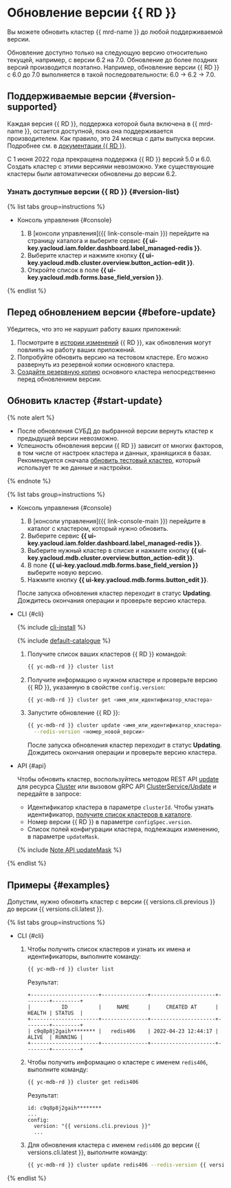 # Обновление версии {{ RD }}

Вы можете обновить кластер {{ mrd-name }} до любой поддерживаемой версии.

Обновление доступно только на следующую версию относительно текущей, например, с версии 6.2 на 7.0. Обновление до более поздних версий производится поэтапно. Например, обновление версии {{ RD }} с 6.0 до 7.0 выполняется в такой последовательности: 6.0 → 6.2 → 7.0.

## Поддерживаемые версии {#version-supported}

Каждая версия {{ RD }}, поддержка которой была включена в {{ mrd-name }}, остается доступной, пока она поддерживается производителем. Как правило, это 24 месяца с даты выпуска версии. Подробнее см. в [документации {{ RD }}](https://docs.redis.com/latest/rs/release-notes/).


С 1 июня 2022 года прекращена поддержка {{ RD }} версий 5.0 и 6.0. Создать кластер с этими версиями невозможно. Уже существующие кластеры были автоматически обновлены до версии 6.2.


### Узнать доступные версии {{ RD }} {#version-list}

{% list tabs group=instructions %}

- Консоль управления {#console}

    1. В [консоли управления]({{ link-console-main }}) перейдите на страницу каталога и выберите сервис **{{ ui-key.yacloud.iam.folder.dashboard.label_managed-redis }}**.
    1. Выберите кластер и нажмите кнопку **{{ ui-key.yacloud.mdb.cluster.overview.button_action-edit }}**.
    1. Откройте список в поле **{{ ui-key.yacloud.mdb.forms.base_field_version }}**.

{% endlist %}

## Перед обновлением версии {#before-update}

Убедитесь, что это не нарушит работу ваших приложений:

1. Посмотрите в [истории изменений](https://docs.redis.com/latest/rs/release-notes/) {{ RD }}, как обновления могут повлиять на работу ваших приложений.
1. Попробуйте обновить версию на тестовом кластере. Его можно развернуть из резервной копии основного кластера.
1. [Создайте резервную копию](cluster-backups.md) основного кластера непосредственно перед обновлением версии.

## Обновить кластер {#start-update}

{% note alert %}

* После обновления СУБД до выбранной версии вернуть кластер к предыдущей версии невозможно.
* Успешность обновления версии {{ RD }} зависит от многих факторов, в том числе от настроек кластера и данных, хранящихся в базах. Рекомендуется сначала [обновить тестовый кластер](#before-update), который использует те же данные и настройки.

{% endnote %}

{% list tabs group=instructions %}

- Консоль управления {#console}

  1. В [консоли управления]({{ link-console-main }}) перейдите в каталог с кластером, который нужно обновить.
  1. Выберите сервис **{{ ui-key.yacloud.iam.folder.dashboard.label_managed-redis }}**.
  1. Выберите нужный кластер в списке и нажмите кнопку **{{ ui-key.yacloud.mdb.cluster.overview.button_action-edit }}**.
  1. В поле **{{ ui-key.yacloud.mdb.forms.base_field_version }}** выберите новую версию.
  1. Нажмите кнопку **{{ ui-key.yacloud.mdb.forms.button_edit }}**.

  После запуска обновления кластер переходит в статус **Updating**. Дождитесь окончания операции и проверьте версию кластера.

- CLI {#cli}

  {% include [cli-install](../../_includes/cli-install.md) %}

  {% include [default-catalogue](../../_includes/default-catalogue.md) %}

  1. Получите список ваших кластеров {{ RD }} командой:

     ```bash
     {{ yc-mdb-rd }} cluster list
     ```

  1. Получите информацию о нужном кластере и проверьте версию {{ RD }}, указанную в свойстве `config.version`:

     ```bash
     {{ yc-mdb-rd }} cluster get <имя_или_идентификатор_кластера>
     ```

  1. Запустите обновление {{ RD }}:

     ```bash
     {{ yc-mdb-rd }} cluster update <имя_или_идентификатор_кластера> \
       --redis-version <номер_новой_версии>
     ```

     После запуска обновления кластер переходит в статус **Updating**. Дождитесь окончания операции и проверьте версию кластера.

- API {#api}

  Чтобы обновить кластер, воспользуйтесь методом REST API [update](../api-ref/Cluster/update.md) для ресурса [Cluster](../api-ref/Cluster/index.md) или вызовом gRPC API [ClusterService/Update](../api-ref/grpc/cluster_service.md#Update) и передайте в запросе:

  * Идентификатор кластера в параметре `clusterId`. Чтобы узнать идентификатор, [получите список кластеров в каталоге](./cluster-list.md#list-clusters).
  * Номер версии {{ RD }} в параметре `configSpec.version`.
  * Список полей конфигурации кластера, подлежащих изменению, в параметре `updateMask`.

  {% include [Note API updateMask](../../_includes/note-api-updatemask.md) %}

{% endlist %}

## Примеры {#examples}

Допустим, нужно обновить кластер с версии {{ versions.cli.previous }} до версии {{ versions.cli.latest }}.

{% list tabs group=instructions %}

- CLI {#cli}

   1. Чтобы получить список кластеров и узнать их имена и идентификаторы, выполните команду:

      ```bash
      {{ yc-mdb-rd }} cluster list
      ```

	  Результат:
	  
      ```text
      +----------------------+---------------+---------------------+--------+---------+
      |          ID          |     NAME      |     CREATED AT      | HEALTH | STATUS  |
      +----------------------+---------------+---------------------+--------+---------+
      | c9q8p8j2gaih******** |   redis406    | 2022-04-23 12:44:17 | ALIVE  | RUNNING |
      +----------------------+---------------+---------------------+--------+---------+
      ```

   1. Чтобы получить информацию о кластере с именем `redis406`, выполните команду:

      ```bash
      {{ yc-mdb-rd }} cluster get redis406
      ```

      Результат:

      ```text
      id: c9q8p8j2gaih********
      ...
      config:
        version: "{{ versions.cli.previous }}"
        ...
      ```

   1. Для обновления кластера с именем `redis406` до версии {{ versions.cli.latest }}, выполните команду:

      ```bash
      {{ yc-mdb-rd }} cluster update redis406 --redis-version {{ versions.cli.latest }}
      ```

{% endlist %}
